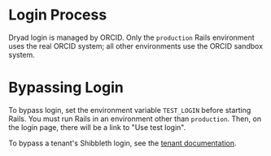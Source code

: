 
Login Process
================

Dryad login is managed by ORCID. Only the `production` Rails environment uses the real
ORCID system; all other environments use the ORCID sandbox system.

Bypassing Login
===============

To bypass login, set the environment variable `TEST_LOGIN` before starting
Rails. You must run Rails in an environment other than `production`. Then, on
the login page, there will be a link to "Use test login".

To bypass a tenant's Shibbleth login, see the [tenant documentation](tenant.md).

